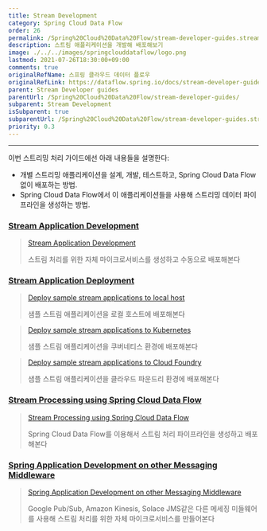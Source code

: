 ```yaml
---
title: Stream Development
category: Spring Cloud Data Flow
order: 26
permalink: /Spring%20Cloud%20Data%20Flow/stream-developer-guides.stream-development/
description: 스트림 애플리케이션을 개발해 배포해보기
image: ./../../images/springclouddataflow/logo.png
lastmod: 2021-07-26T18:30:00+09:00
comments: true
originalRefName: 스프링 클라우드 데이터 플로우
originalRefLink: https://dataflow.spring.io/docs/stream-developer-guides/streams/
parent: Stream Developer guides
parentUrl: /Spring%20Cloud%20Data%20Flow/stream-developer-guides/
subparent: Stream Development
isSubparent: true
subparentUrl: /Spring%20Cloud%20Data%20Flow/stream-developer-guides.stream-development/
priority: 0.3
---
```


---

이번 스트리밍 처리 가이드에선 아래 내용들을 설명한다:

- 개별 스트리밍 애플리케이션을 설계, 개발, 테스트하고,  Spring Cloud Data Flow 없이 배포하는 방법.
- Spring Cloud Data Flow에서 이 애플리케이션들을 사용해 스트리밍 데이터 파이프라인을 생성하는 방법.

### [Stream Application Development](../stream-developer-guides.stream-development.stream-application-development)

> [Stream Application Development](../stream-developer-guides.stream-development.stream-application-development)
>
> 스트림 처리를 위한 자체 마이크로서비스를 생성하고 수동으로 배포해본다

### [Stream Application Deployment](../stream-developer-guides.stream-development.stream-application-deployment)

> [Deploy sample stream applications to local host](../stream-developer-guides.stream-development.stream-application-deployment.local)
>
> 샘플 스트림 애플리케이션을 로컬 호스트에 배포해본다

> [Deploy sample stream applications to Kubernetes](../stream-developer-guides.stream-development.stream-application-deployment.kubernetes)
>
> 샘플 스트림 애플리케이션을 쿠버네티스 환경에 배포해본다

> [Deploy sample stream applications to Cloud Foundry](../stream-developer-guides.stream-development.stream-application-deployment.cloud-foundry)
> 
> 샘플 스트림 애플리케이션을 클라우드 파운드리 환경에 배포해본다

### [Stream Processing using Spring Cloud Data Flow](../stream-developer-guides.stream-development.stream-processing)

> [Stream Processing using Spring Cloud Data Flow](../stream-developer-guides.stream-development.stream-processing)
>
> Spring Cloud Data Flow를 이용해서 스트림 처리 파이프라인을 생성하고 배포해본다

### [Spring Application Development on other Messaging Middleware](../stream-developer-guides.stream-development.stream-other-binders)

> [Spring Application Development on other Messaging Middleware](../stream-developer-guides.stream-development.stream-other-binders)
>
> Google Pub/Sub, Amazon Kinesis, Solace JMS같은 다른 메세징 미들웨어를 사용해 스트림 처리를 위한 자체 마이크로서비스를 만들어본다
